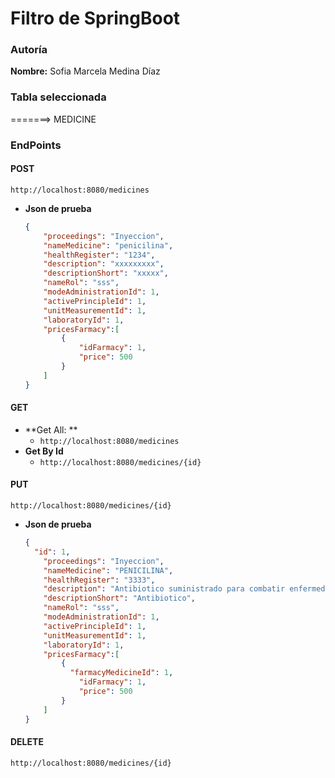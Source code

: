 # Filtro de SpringBoot



### Autoría

**Nombre:** Sofia Marcela Medina Díaz



### Tabla seleccionada

=======> MEDICINE



### EndPoints



#### POST

`http://localhost:8080/medicines`

- **Json de prueba**

  ```json
  {
      "proceedings": "Inyeccion",
      "nameMedicine": "penicilina",
      "healthRegister": "1234",
      "description": "xxxxxxxxx",
      "descriptionShort": "xxxxx",
      "nameRol": "sss",
      "modeAdministrationId": 1,
      "activePrincipleId": 1,
      "unitMeasurementId": 1,
      "laboratoryId": 1,
      "pricesFarmacy":[
          {
              "idFarmacy": 1,
              "price": 500
          }
      ]
  }
  ```

  

#### GET

- **Get All: **
  - `http://localhost:8080/medicines`
- **Get By Id**
  - `http://localhost:8080/medicines/{id}`

#### PUT

`http://localhost:8080/medicines/{id}`

- **Json de prueba**

  ```json
  {
  	"id": 1,
      "proceedings": "Inyeccion",
      "nameMedicine": "PENICILINA",
      "healthRegister": "3333",
      "description": "Antibiotico suministrado para combatir enfermedades",
      "descriptionShort": "Antibiotico",
      "nameRol": "sss",
      "modeAdministrationId": 1,
      "activePrincipleId": 1,
      "unitMeasurementId": 1,
      "laboratoryId": 1,
      "pricesFarmacy":[
          {
  			"farmacyMedicineId": 1,
              "idFarmacy": 1,
              "price": 500
          }
      ]
  }
  ```

  

#### DELETE

`http://localhost:8080/medicines/{id}`